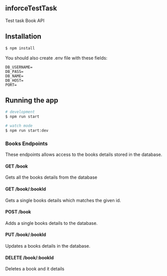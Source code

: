 ## inforceTestTask
Test task Book API

## Installation

```bash
$ npm install
```
You should also create .env file with these fields:
```
DB_USERNAME=
DB_PASS=
DB_NAME=
DB_HOST=
PORT=
```

## Running the app

```bash
# development
$ npm run start

# watch mode
$ npm run start:dev

```
### Books Endpoints

These endpoints allows access to the books details stored in the database.

#### GET /book

Gets all the books details from the database

#### GET /book/:bookId

Gets a single books details which matches the given id.

#### POST /book

Adds a single books details to the database.

#### PUT /book/:bookId

Updates a books details in the database.

#### DELETE /book/:bookId

Deletes a book and it details

